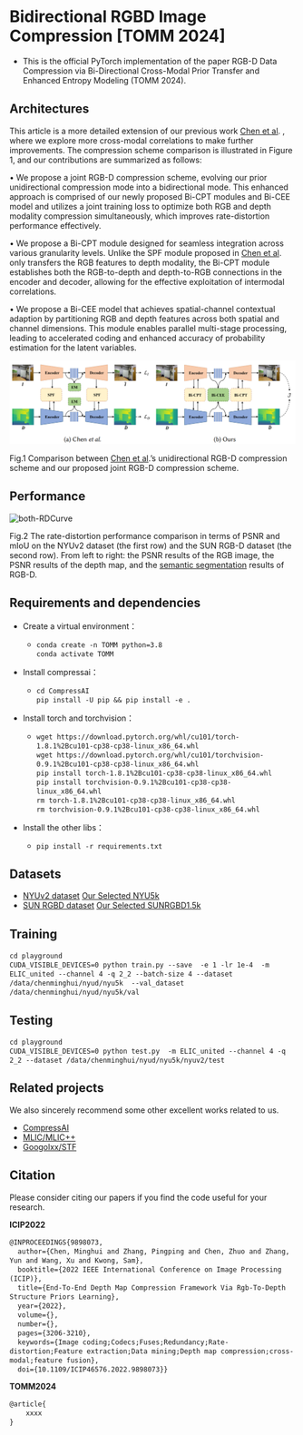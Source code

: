 # Bidirectional RGBD Image Compression [TOMM 2024]

* This is the official PyTorch implementation of the paper RGB-D Data Compression via Bi-Directional Cross-Modal Prior Transfer and Enhanced Entropy Modeling (TOMM 2024).

## Architectures

This article is a more detailed extension of our previous work [Chen et al](https://ieeexplore.ieee.org/document/9898073).  , where we explore more cross-modal correlations to make further improvements. The compression scheme comparison is illustrated in Figure 1, and our contributions are summarized as follows: 

• We propose a joint RGB-D compression scheme, evolving our prior unidirectional compression mode into a bidirectional mode. This enhanced approach is comprised of our newly proposed Bi-CPT modules and Bi-CEE model and utilizes a joint training loss to optimize both RGB and depth modality compression simultaneously, which improves rate-distortion performance effectively. 

• We propose a Bi-CPT module designed for seamless integration across various granularity levels. Unlike the SPF module proposed in [Chen et al](https://ieeexplore.ieee.org/document/9898073).  only transfers the RGB features to depth modality, the Bi-CPT module establishes both the RGB-to-depth and depth-to-RGB connections in the encoder and decoder, allowing for the effective exploitation of intermodal correlations.

 • We propose a Bi-CEE model that achieves spatial-channel contextual adaption by partitioning RGB and depth features across both spatial and channel dimensions. This module enables parallel multi-stage processing, leading to accelerated coding and enhanced accuracy of probability estimation for the latent variables.


![SimpleArch](assets/SimpleArch.png)

Fig.1 Comparison between [Chen et al](https://ieeexplore.ieee.org/document/9898073).’s unidirectional RGB-D compression scheme and our proposed joint RGB-D compression scheme.

## Performance

![both-RDCurve](assets/both-RDCurve.png)

Fig.2 The rate-distortion performance comparison in terms of PSNR and mIoU on the NYUv2 dataset (the first row) and the SUN RGB-D dataset (the second row). From left to right: the PSNR results of the RGB image, the PSNR results of the depth map, and the [semantic segmentation](https://github.com/TUI-NICR/ESANet) results of RGB-D.

## Requirements and dependencies

* Create a virtual environment：

  * ```
    conda create -n TOMM python=3.8
    conda activate TOMM
    ```

* Install compressai：

  * ```
    cd CompressAI
    pip install -U pip && pip install -e .
    ```

* Install torch and torchvision：

  * ```
    wget https://download.pytorch.org/whl/cu101/torch-1.8.1%2Bcu101-cp38-cp38-linux_x86_64.whl
    wget https://download.pytorch.org/whl/cu101/torchvision-0.9.1%2Bcu101-cp38-cp38-linux_x86_64.whl
    pip install torch-1.8.1%2Bcu101-cp38-cp38-linux_x86_64.whl
    pip install torchvision-0.9.1%2Bcu101-cp38-cp38-linux_x86_64.whl
    rm torch-1.8.1%2Bcu101-cp38-cp38-linux_x86_64.whl
    rm torchvision-0.9.1%2Bcu101-cp38-cp38-linux_x86_64.whl
    ```

* Install the other libs：

  * ```
    pip install -r requirements.txt
    ```

## Datasets

* [NYUv2 dataset](https://cs.nyu.edu/~fergus/datasets/nyu_depth_v2.html) [Our Selected NYU5k](https://drive.google.com/file/d/1Ug1M5VQregwsZ-18W6l9A-KDAy-i8ytM/view?usp=sharing)
* [SUN RGBD dataset](https://rgbd.cs.princeton.edu/) [Our Selected SUNRGBD1.5k](https://drive.google.com/file/d/1M0Yhcws_3fuiuICb1c1bUCW393gfF23h/view?usp=sharing)

## Training

```
cd playground
CUDA_VISIBLE_DEVICES=0 python train.py --save  -e 1 -lr 1e-4  -m ELIC_united --channel 4 -q 2_2 --batch-size 4 --dataset /data/chenminghui/nyud/nyu5k  --val_dataset /data/chenminghui/nyud/nyu5k/val
```

## Testing

```
cd playground
CUDA_VISIBLE_DEVICES=0 python test.py  -m ELIC_united --channel 4 -q 2_2 --dataset /data/chenminghui/nyud/nyu5k/nyuv2/test 
```

## Related projects

We also sincerely recommend some other excellent works related to us. 

* [CompressAI](https://github.com/InterDigitalInc/CompressAI/)
* [MLIC/MLIC++](MLIC/MLIC++)
* [Googolxx/STF](Googolxx/STF)

## Citation

Please consider citing our papers if you find the code useful for your research.

**ICIP2022**

```
@INPROCEEDINGS{9898073,
  author={Chen, Minghui and Zhang, Pingping and Chen, Zhuo and Zhang, Yun and Wang, Xu and Kwong, Sam},
  booktitle={2022 IEEE International Conference on Image Processing (ICIP)}, 
  title={End-To-End Depth Map Compression Framework Via Rgb-To-Depth Structure Priors Learning}, 
  year={2022},
  volume={},
  number={},
  pages={3206-3210},
  keywords={Image coding;Codecs;Fuses;Redundancy;Rate-distortion;Feature extraction;Data mining;Depth map compression;cross-modal;feature fusion},
  doi={10.1109/ICIP46576.2022.9898073}}
```

**TOMM2024**

```
@article{
	xxxx
}
```
